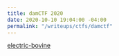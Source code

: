 ```yaml
---
title: damCTF 2020
date: 2020-10-10 19:04:00 -04:00
permalink: "/writeups/ctfs/damctf"
---
```


[electric-bovine](/writeups/ctf/damctf/electric-bovine)